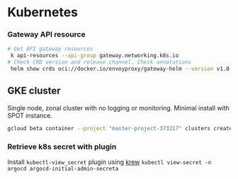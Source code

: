 # Kubernetes

###  Gateway API resource
```bash
# Get API gateway resources
 k api-resources --api-group gateway.networking.k8s.io
# Check CRD version and release channel. Check annotations
 helm show crds oci://docker.io/envoyproxy/gateway-helm --version v1.0.2 | less

```
## GKE cluster
Single node, zonal cluster with no logging or monitoring. Minimal install with SPOT instance.

```bash
gcloud beta container --project "master-project-373217" clusters create "cluster-1" --zone "us-west1-a" --no-enable-basic-auth --cluster-version "1.30.5-gke.1014001" --release-channel "regular" --machine-type "e2-medium" --image-type "COS_CONTAINERD" --disk-type "pd-standard" --disk-size "50" --metadata disable-legacy-endpoints=true --scopes "https://www.googleapis.com/auth/devstorage.read_only","https://www.googleapis.com/auth/logging.write","https://www.googleapis.com/auth/monitoring","https://www.googleapis.com/auth/servicecontrol","https://www.googleapis.com/auth/service.management.readonly","https://www.googleapis.com/auth/trace.append" --spot --num-nodes "1" --enable-ip-alias --network "projects/master-project-373217/global/networks/master-vpc" --subnetwork "projects/master-project-373217/regions/us-west1/subnetworks/prod-k8s-network" --no-enable-intra-node-visibility --default-max-pods-per-node "110" --security-posture=standard --workload-vulnerability-scanning=disabled --enable-dataplane-v2 --no-enable-master-authorized-networks --addons HorizontalPodAutoscaling,HttpLoadBalancing,GcePersistentDiskCsiDriver --enable-autoupgrade --enable-autorepair --max-surge-upgrade 1 --max-unavailable-upgrade 0 --binauthz-evaluation-mode=DISABLED --no-enable-managed-prometheus --enable-shielded-nodes --node-locations "us-west1-a"
```

### Retrieve k8s secret with plugin
Install `kubectl-view_secret` plugin using [krew](https://github.com/kubernetes-sigs/krew)
`kubectl view-secret -n argocd argocd-initial-admin-secreta`